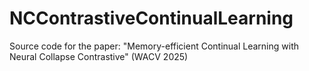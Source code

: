 # NCContrastiveContinualLearning
Source code for the paper: "Memory-efficient Continual Learning with Neural Collapse Contrastive" (WACV 2025)
